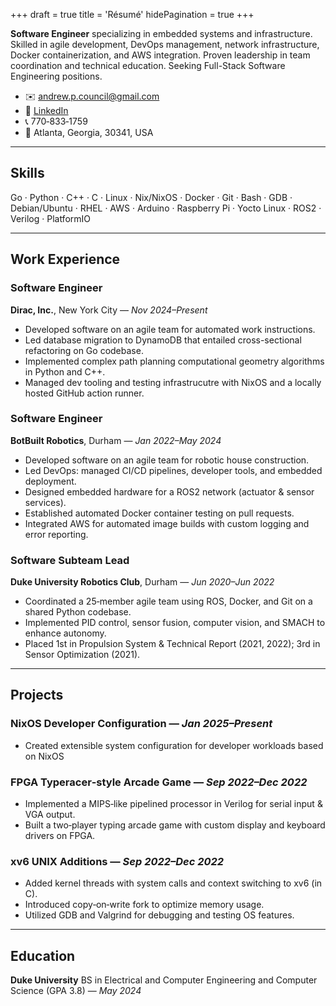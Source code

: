 +++
draft = true
title = 'Résumé'
hidePagination = true
+++

**Software Engineer** specializing in embedded systems and infrastructure. Skilled in agile development, DevOps management, network infrastructure, Docker containerization, and AWS integration. Proven leadership in team coordination and technical education. Seeking Full-Stack Software Engineering positions.

- ✉️ andrew.p.council@gmail.com
- 🔗 [LinkedIn](https://www.linkedin.com/in/drew-council/)
- 📞 770‑833‑1759
- 📍 Atlanta, Georgia, 30341, USA

---

## Skills

Go · Python · C++ · C · Linux · Nix/NixOS · Docker · Git · Bash · GDB · Debian/Ubuntu · RHEL · AWS · Arduino · Raspberry Pi · Yocto Linux · ROS2 · Verilog · PlatformIO

---

## Work Experience

### Software Engineer

**Dirac, Inc.**, New York City — _Nov 2024–Present_

- Developed software on an agile team for automated work instructions.
- Led database migration to DynamoDB that entailed cross-sectional refactoring on Go codebase.
- Implemented complex path planning computational geometry algorithms in Python and C++.
- Managed dev tooling and testing infrastrucutre with NixOS and a locally hosted GitHub action runner.

### Software Engineer

**BotBuilt Robotics**, Durham — _Jan 2022–May 2024_

- Developed software on an agile team for robotic house construction.
- Led DevOps: managed CI/CD pipelines, developer tools, and embedded deployment.
- Designed embedded hardware for a ROS2 network (actuator & sensor services).
- Established automated Docker container testing on pull requests.
- Integrated AWS for automated image builds with custom logging and error reporting.

### Software Subteam Lead

**Duke University Robotics Club**, Durham — _Jun 2020–Jun 2022_

- Coordinated a 25‑member agile team using ROS, Docker, and Git on a shared Python codebase.
- Implemented PID control, sensor fusion, computer vision, and SMACH to enhance autonomy.
- Placed 1st in Propulsion System & Technical Report (2021, 2022); 3rd in Sensor Optimization (2021).

---

## Projects

### NixOS Developer Configuration — _Jan 2025–Present_

- Created extensible system configuration for developer workloads based on NixOS

### FPGA Typeracer‑style Arcade Game — _Sep 2022–Dec 2022_

- Implemented a MIPS‑like pipelined processor in Verilog for serial input & VGA output.
- Built a two‑player typing arcade game with custom display and keyboard drivers on FPGA.

### xv6 UNIX Additions — _Sep 2022–Dec 2022_

- Added kernel threads with system calls and context switching to xv6 (in C).
- Introduced copy‑on‑write fork to optimize memory usage.
- Utilized GDB and Valgrind for debugging and testing OS features.

---

## Education

**Duke University**
BS in Electrical and Computer Engineering and Computer Science (GPA 3.8) — _May 2024_
